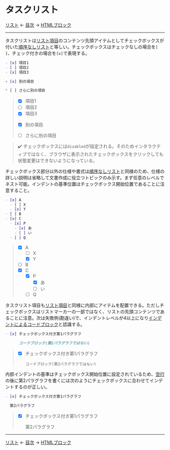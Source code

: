 # タスクリスト

[リスト]
← [目次] →
[HTMLブロック]

------------------------------------------------------------------------

タスクリストは[リスト項目]のコンテンツ先頭アイテムとしてチェックボックスが付いた[順序なしリスト]と等しい。チェックボックスはチェックなしの場合を`[ ]`、チェック付きの場合を`[x]`で表現する。

```markdown
- [x] 項目1
- [ ] 項目2
- [x] 項目3

+ [x] 別の項目

* [ ] さらに別の項目
```

> - [x] 項目1
> - [ ] 項目2
> - [x] 項目3
> 
> + [x] 別の項目
> 
> * [ ] さらに別の項目

> &#x2714;&#xFE0F; チェックボックスには`disabled`が設定される。そのためインタラクティブではなく、ブラウザに表示されたチェックボックスをクリックしても状態変更はできないようになっている。

チェックボックス部分以外の仕様や書式は[順序なしリスト]と同様のため、仕様の詳しい説明は省略して文書作成に役立つトピックのみ示す。まず任意のレベルでネスト可能。インデントの基準位置はチェックボックス開始位置であることに注意すること。

```markdown
- [x] A
  - [ ] X
  - [x] Y
- [ ] B
- [x] C
  - [x] P
    - [x] あ
    - [ ] い
  - [ ] Q
```

> - [x] A
>   - [ ] X
>   - [x] Y
> - [ ] B
> - [x] C
>   - [x] P
>     - [x] あ
>     - [ ] い
>   - [ ] Q

タスクリスト項目も[リスト項目]と同様に内部にアイテムを配置できる。ただしチェックボックスはリストマーカーの一部ではなく、リストの先頭コンテンツであることに注意。次は失敗例(勘違い)で、インデントレベルが4以上になり[インデントによるコードブロック]と認識する。

```markdown
- [x] チェックボックス付き第1パラグラフ

      コードブロック(第2パラグラフではない)
```

> - [x] チェックボックス付き第1パラグラフ
> 
>       コードブロック(第2パラグラフではない)

内部インデントの基準はチェックボックス開始位置に設定されているため、[空行]の後に第2パラグラフを書くには次のようにチェックボックスに合わせてインデントするのが正しい。

```markdown
- [x] チェックボックス付き第1パラグラフ

  第2パラグラフ
```

> - [x] チェックボックス付き第1パラグラフ
> 
>   第2パラグラフ

------------------------------------------------------------------------

[リスト]
← [目次] →
[HTMLブロック]

[HTMLブロック]: html-blocks.md
[インデントによるコードブロック]: code-blocks.md#インデントによるコードブロック
[インライン]: inlines.md
[リスト]: lists.md
[リスト項目]: lists.md#リスト項目
[空行]: characters.md#空行
[順序なしリスト]: lists.md#順序なしリスト
[目次]: index.md#task-lists
